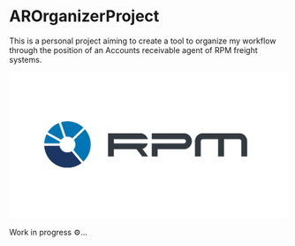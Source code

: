 # AROrganizerProject
This is a personal project aiming to create a tool to organize my workflow through the position of an Accounts receivable agent of RPM freight systems.

![RPM!](RPM_logo_Color_Pos_Hor_1200x630.jpg)


Work in progress ⚙️...